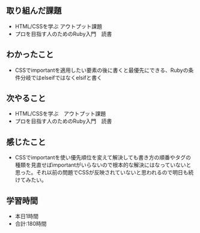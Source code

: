 ## 取り組んだ課題
- HTML/CSSを学ぶ アウトプット課題
- プロを目指す人のためのRuby入門　読書
## わかったこと
- CSSでimportantを適用したい要素の後に書くと最優先にできる、Rubyの条件分岐ではelseifではなくelsifと書く
## 次やること
- HTML/CSSを学ぶ　アウトプット課題
- プロを目指す人のためのRuby入門　読書
## 感じたこと
- CSSでimportantを使い優先順位を変えて解決しても書き方の順番やタグの種類を見直せばimportantがいらないので根本的な解決にはなっていないと思った。それ以前の問題でCSSが反映されていないと思われるので明日も続けてみたい。
## 学習時間　
- 本日1時間<br>
- 合計:180時間
